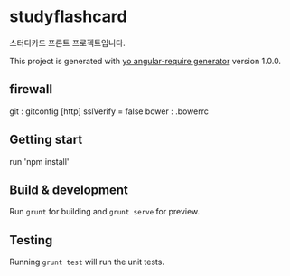 # studyflashcard

스터디카드 프론트 프로젝트입니다.

This project is generated with [yo angular-require generator](https://github.com/aaronallport/generator-angular-require)
version 1.0.0.

## firewall
git : gitconfig
  [http]
    sslVerify = false
bower : .bowerrc

## Getting start
run 'npm install'

## Build & development

Run `grunt` for building and `grunt serve` for preview.

## Testing

Running `grunt test` will run the unit tests.
